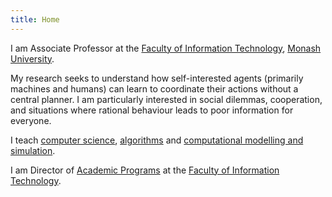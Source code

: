 ```yaml
---
title: Home
---
```


I am Associate Professor at the [Faculty of Information Technology](href='http://www.infotech.monash.edu.au/ "Faculty of Information Technology"), [Monash University](http://www.monash.edu.au/ "Monash University").

My research seeks to understand how self-interested agents (primarily machines and humans) can learn to coordinate their actions without a central planner. I am particularly interested in social dilemmas, cooperation, and situations where rational behaviour leads to poor information for everyone.

I teach [computer science](https://www.monash.edu.au/pubs/handbooks/units/FIT1008.html), [algorithms](http://www.monash.edu.au/pubs/2015handbooks/units/FIT1029.html) and [computational modelling and simulation](https://handbook.monash.edu/current/units/FIT3139).

I am Director of [Academic Programs](https://www.monash.edu/it/future-students/choose-a-degree) at the [Faculty of Information Technology](https://www.monash.edu/it/).